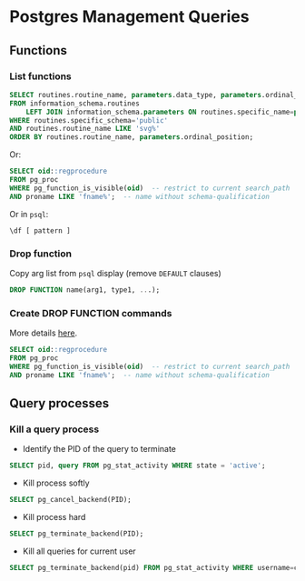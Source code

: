 # Postgres Management Queries

## Functions

### List functions

```sql
SELECT routines.routine_name, parameters.data_type, parameters.ordinal_position
FROM information_schema.routines
    LEFT JOIN information_schema.parameters ON routines.specific_name=parameters.specific_name
WHERE routines.specific_schema='public'
AND routines.routine_name LIKE 'svg%'
ORDER BY routines.routine_name, parameters.ordinal_position;
```

Or:
```sql
SELECT oid::regprocedure
FROM pg_proc
WHERE pg_function_is_visible(oid)  -- restrict to current search_path
AND proname LIKE 'fname%';  -- name without schema-qualification
```

Or in `psql`:
```
\df [ pattern ]
```

### Drop function
Copy arg list from `psql` display (remove `DEFAULT` clauses)
```sql
DROP FUNCTION name(arg1, type1, ...);
```

### Create DROP FUNCTION commands

More details [here](https://stackoverflow.com/questions/7622908/drop-function-without-knowing-the-number-type-of-parameters).

```sql
SELECT oid::regprocedure
FROM pg_proc
WHERE pg_function_is_visible(oid)  -- restrict to current search_path
AND proname LIKE 'fname%';  -- name without schema-qualification
```

## Query processes

### Kill a query process

* Identify the PID of the query to terminate
```sql
SELECT pid, query FROM pg_stat_activity WHERE state = 'active'; 
```
* Kill process softly
```sql
SELECT pg_cancel_backend(PID);  
```
* Kill process hard
```sql
SELECT pg_terminate_backend(PID);
```
* Kill all queries for current user
```sql
SELECT pg_terminate_backend(pid) FROM pg_stat_activity WHERE username=current_user
```


